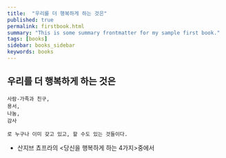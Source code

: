 ```yaml
---
title:  "우리를 더 행복하게 하는 것은"
published: true
permalink: firstbook.html
summary: "This is some summary frontmatter for my sample first book."
tags: [books]
sidebar: books_sidebar
keywords: books
---
```


## 우리를 더 행복하게 하는 것은

```
사람-가족과 친구,
용서,
나눔,
감사

로 누구나 이미 갖고 있고, 할 수도 있는 것들이다.
```

* 산지브 쵸프라의 <당신을 행복하게 하는 4가지>중에서

<a alt='우리를 더 행복하게 하는 것은' href='http://idratherbewriting.com'></a>
